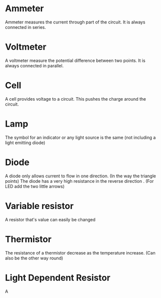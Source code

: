 # Ammeter

Ammeter measures the current through part of the circuit. It is always connected in series.

# Voltmeter

A voltmeter measure the potential difference between two points. It is always connected in parallel.

# Cell

A cell provides voltage to a circuit. This pushes the charge around the circuit.

# Lamp

The symbol for an indicator or any light source is the same (not including a light emitting diode)

# Diode

A diode only allows current to flow in one direction. (In the way the triangle points) The diode has a very high resistance in the reverse direction . (For LED add the two little arrows)

# Variable resistor

A resistor that's value can easily be changed

# Thermistor

The resistance of a thermistor decrease as the temperature increase. (Can also be the other way round)

# Light Dependent Resistor

A
